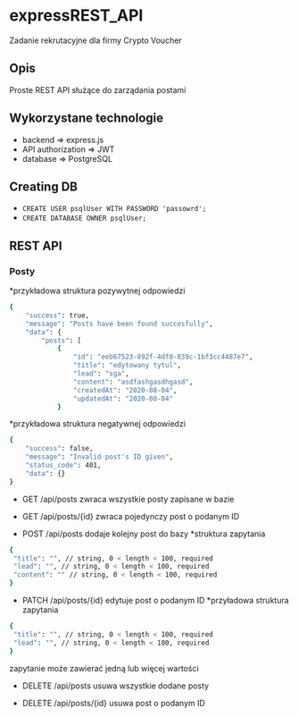 # expressREST_API
Zadanie rekrutacyjne dla firmy Crypto Voucher

## Opis
Proste REST API służące do zarządania postami

## Wykorzystane technologie
- backend => express.js
- API authorization => JWT
- database => PostgreSQL

## Creating DB
- ```CREATE USER psqlUser WITH PASSWORD 'passowrd'; ```
- ```CREATE DATABASE OWNER psqlUser; ```

## REST API
### Posty
*przykładowa struktura pozywytnej odpowiedzi
```bash
{
    "success": true,
    "message": "Posts have been found succesfully",
    "data": {
        "posts": [
            {
                "id": "eeb67523-892f-4df0-839c-1bf3cc4487e7",
                "title": "edytowany tytul",
                "lead": "sga",
                "content": "asdfashgasdhgasd",
                "createdAt": "2020-08-04",
                "updatedAt": "2020-08-04"
            }
```
*przykładowa struktura negatywnej odpowiedzi
```bash
{
    "success": false,
    "message": "Invalid post's ID given",
    "status_code": 401,
    "data": {}
}
```

- GET /api/posts
zwraca wszystkie posty zapisane w bazie

- GET /api/posts/{id}
zwraca pojedynczy post o podanym ID

- POST /api/posts
dodaje kolejny post do bazy
*struktura zapytania
```bash
{
 "title": "", // string, 0 < length < 100, required
 "lead": "", // string, 0 < length < 100, required
 "content": "" // string, 0 < length < 100, required
}
```

- PATCH /api/posts/{id}
edytuje post o podanym ID
*przyładowa struktura zapytania
```bash
{
 "title": "", // string, 0 < length < 100, required
 "lead": "", // string, 0 < length < 100, required
}
```
zapytanie może zawierać jedną lub więcej wartości

- DELETE /api/posts
usuwa wszystkie dodane posty

- DELETE /api/posts/{id}
usuwa post o podanym ID
 
